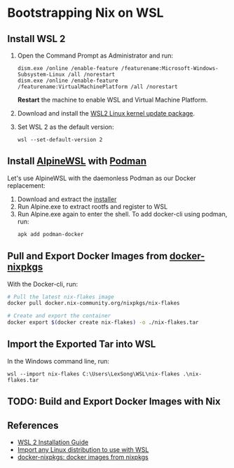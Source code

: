 # Bootstrapping Nix on WSL

## Install WSL 2

1. Open the Command Prompt as Administrator and run:

   ```batch
   dism.exe /online /enable-feature /featurename:Microsoft-Windows-Subsystem-Linux /all /norestart
   dism.exe /online /enable-feature /featurename:VirtualMachinePlatform /all /norestart
   ```

   **Restart** the machine to enable WSL and Virtual Machine Platform.

2. Download and install the [WSL2 Linux kernel update package](https://wslstorestorage.blob.core.windows.net/wslblob/wsl_update_x64.msi).
3. Set WSL 2 as the default version:

   ```batch
   wsl --set-default-version 2
   ```

## Install [AlpineWSL](https://github.com/yuk7/AlpineWSL) with [Podman](https://podman.io)

Let's use AlpineWSL with the daemonless Podman as our Docker replacement:

1. Download and extract the [installer](https://github.com/yuk7/AlpineWSL/releases)
2. Run Alpine.exe to extract rootfs and register to WSL
3. Run Alpine.exe again to enter the shell. To add docker-cli using podman, run:
   ```sh
   apk add podman-docker
   ```

## Pull and Export Docker Images from [docker-nixpkgs](https://github.com/nix-community/docker-nixpkgs)

With the Docker-cli, run:

```sh
# Pull the latest nix-flakes image
docker pull docker.nix-community.org/nixpkgs/nix-flakes

# Create and export the container
docker export $(docker create nix-flakes) -o ./nix-flakes.tar
```

## Import the Exported Tar into WSL

In the Windows command line, run:

```batch
wsl --import nix-flakes C:\Users\LexSong\WSL\nix-flakes .\nix-flakes.tar
```

## TODO: Build and Export Docker Images with Nix

## References

- [WSL 2 Installation Guide](https://docs.microsoft.com/en-us/windows/wsl/install-win10)
- [Import any Linux distribution to use with WSL](https://docs.microsoft.com/en-us/windows/wsl/use-custom-distro)
- [docker-nixpkgs: docker images from nixpkgs](https://github.com/nix-community/docker-nixpkgs)
